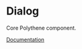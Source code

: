 # Dialog

Core Polythene component.

[Documentation](https://github.com/ArthurClemens/polythene/tree/master/docs/components/dialog.md)
